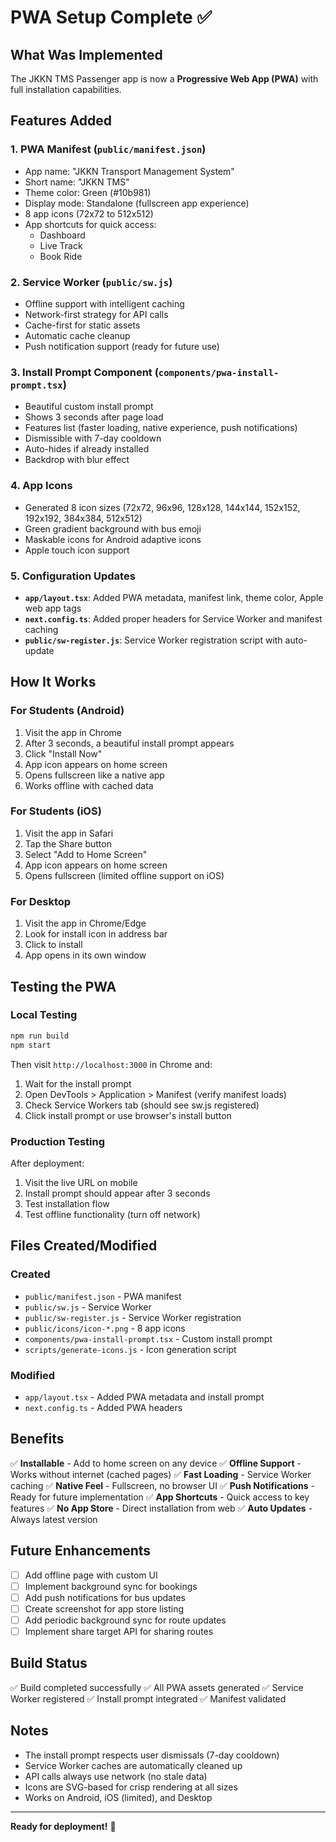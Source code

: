 # PWA Setup Complete ✅

## What Was Implemented

The JKKN TMS Passenger app is now a **Progressive Web App (PWA)** with full installation capabilities.

## Features Added

### 1. PWA Manifest (`public/manifest.json`)
- App name: "JKKN Transport Management System"
- Short name: "JKKN TMS"
- Theme color: Green (#10b981)
- Display mode: Standalone (fullscreen app experience)
- 8 app icons (72x72 to 512x512)
- App shortcuts for quick access:
  - Dashboard
  - Live Track
  - Book Ride

### 2. Service Worker (`public/sw.js`)
- Offline support with intelligent caching
- Network-first strategy for API calls
- Cache-first for static assets
- Automatic cache cleanup
- Push notification support (ready for future use)

### 3. Install Prompt Component (`components/pwa-install-prompt.tsx`)
- Beautiful custom install prompt
- Shows 3 seconds after page load
- Features list (faster loading, native experience, push notifications)
- Dismissible with 7-day cooldown
- Auto-hides if already installed
- Backdrop with blur effect

### 4. App Icons
- Generated 8 icon sizes (72x72, 96x96, 128x128, 144x144, 152x152, 192x192, 384x384, 512x512)
- Green gradient background with bus emoji
- Maskable icons for Android adaptive icons
- Apple touch icon support

### 5. Configuration Updates
- **`app/layout.tsx`**: Added PWA metadata, manifest link, theme color, Apple web app tags
- **`next.config.ts`**: Added proper headers for Service Worker and manifest caching
- **`public/sw-register.js`**: Service Worker registration script with auto-update

## How It Works

### For Students (Android)
1. Visit the app in Chrome
2. After 3 seconds, a beautiful install prompt appears
3. Click "Install Now"
4. App icon appears on home screen
5. Opens fullscreen like a native app
6. Works offline with cached data

### For Students (iOS)
1. Visit the app in Safari
2. Tap the Share button
3. Select "Add to Home Screen"
4. App icon appears on home screen
5. Opens fullscreen (limited offline support on iOS)

### For Desktop
1. Visit the app in Chrome/Edge
2. Look for install icon in address bar
3. Click to install
4. App opens in its own window

## Testing the PWA

### Local Testing
```bash
npm run build
npm start
```

Then visit `http://localhost:3000` in Chrome and:
1. Wait for the install prompt
2. Open DevTools > Application > Manifest (verify manifest loads)
3. Check Service Workers tab (should see sw.js registered)
4. Click install prompt or use browser's install button

### Production Testing
After deployment:
1. Visit the live URL on mobile
2. Install prompt should appear after 3 seconds
3. Test installation flow
4. Test offline functionality (turn off network)

## Files Created/Modified

### Created
- `public/manifest.json` - PWA manifest
- `public/sw.js` - Service Worker
- `public/sw-register.js` - Service Worker registration
- `public/icons/icon-*.png` - 8 app icons
- `components/pwa-install-prompt.tsx` - Custom install prompt
- `scripts/generate-icons.js` - Icon generation script

### Modified
- `app/layout.tsx` - Added PWA metadata and install prompt
- `next.config.ts` - Added PWA headers

## Benefits

✅ **Installable** - Add to home screen on any device
✅ **Offline Support** - Works without internet (cached pages)
✅ **Fast Loading** - Service Worker caching
✅ **Native Feel** - Fullscreen, no browser UI
✅ **Push Notifications** - Ready for future implementation
✅ **App Shortcuts** - Quick access to key features
✅ **No App Store** - Direct installation from web
✅ **Auto Updates** - Always latest version

## Future Enhancements

- [ ] Add offline page with custom UI
- [ ] Implement background sync for bookings
- [ ] Add push notifications for bus updates
- [ ] Create screenshot for app store listing
- [ ] Add periodic background sync for route updates
- [ ] Implement share target API for sharing routes

## Build Status

✅ Build completed successfully
✅ All PWA assets generated
✅ Service Worker registered
✅ Install prompt integrated
✅ Manifest validated

## Notes

- The install prompt respects user dismissals (7-day cooldown)
- Service Worker caches are automatically cleaned up
- API calls always use network (no stale data)
- Icons are SVG-based for crisp rendering at all sizes
- Works on Android, iOS (limited), and Desktop

---

**Ready for deployment!** 🚀

















